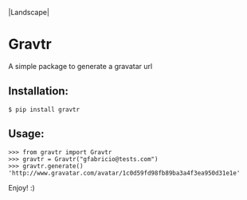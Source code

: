|Landscape|
# Gravtr
A simple package to generate a gravatar url

## Installation:
```
$ pip install gravtr
```
## Usage:
```
>>> from gravtr import Gravtr
>>> gravtr = Gravtr("gfabricio@tests.com")
>>> gravtr.generate()
'http://www.gravatar.com/avatar/1c0d59fd98fb89ba3a4f3ea950d31e1e'
```
Enjoy! :) 
